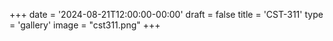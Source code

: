 +++
date = '2024-08-21T12:00:00-00:00'
draft = false
title = 'CST-311'
type = 'gallery'
image = "cst311.png"
+++
